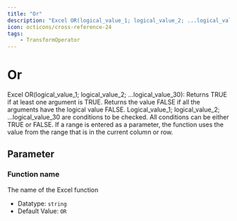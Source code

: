 ```yaml
---
title: "Or"
description: "Excel OR(logical_value_1; logical_value_2; ...logical_value_30): Returns TRUE if at least one argument is TRUE. Returns the value FALSE if all the arguments have the logical value FALSE. Logical_value_1; logical_value_2; ...logical_value_30 are conditions to be checked. All conditions can be either TRUE or FALSE. If a range is entered as a parameter, the function uses the value from the range that is in the current column or row."
icon: octicons/cross-reference-24
tags: 
    - TransformOperator
---
```

# Or
<!-- This file was generated - DO NOT CHANGE IT MANUALLY -->



Excel OR(logical_value_1; logical_value_2; ...logical_value_30): Returns TRUE if at least one argument is TRUE. Returns the value FALSE if all the arguments have the logical value FALSE. Logical_value_1; logical_value_2; ...logical_value_30 are conditions to be checked. All conditions can be either TRUE or FALSE. If a range is entered as a parameter, the function uses the value from the range that is in the current column or row.

## Parameter

### Function name

The name of the Excel function

- Datatype: `string`
- Default Value: `OR`




